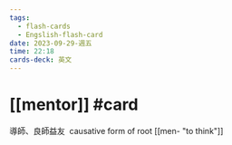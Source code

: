 ```yaml
---
tags:
  - flash-cards
  - Engslish-flash-card
date: 2023-09-29-週五
time: 22:18
cards-deck: 英文
---
```


# [[mentor]] #card 
導師、良師益友
 causative form of root [[men- "to think"]]
 